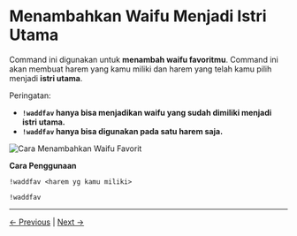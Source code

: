 # Menambahkan Waifu Menjadi Istri Utama

Command ini digunakan untuk **menambah waifu favoritmu**. Command ini akan membuat harem yang kamu miliki dan harem yang telah kamu pilih menjadi **istri utama**.

Peringatan:
- **`!waddfav` hanya bisa menjadikan waifu yang sudah dimiliki menjadi istri utama.**  
- **`!waddfav` hanya bisa digunakan pada satu harem saja.**

![Cara Menambahkan Waifu Favorit](https://raw.githubusercontent.com/TabawaX/waifudb/refs/heads/master/other/docs/Screenshot_20241205-170630.jpg)

**Cara Penggunaan**
```plaintext
!waddfav <harem yg kamu miliki>
```

```plaintext
!waddfav
```

---

[← Previous](docs/waifumap/3_wimw.md) | [Next →](docs/waifumap/5_wmm.md)